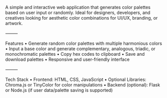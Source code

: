 A simple and interactive web application that generates color palettes based on user input or randomly. Ideal for designers, developers, and creatives looking for aesthetic color combinations for UI/UX, branding, or artwork.

⸻

Features
	•	Generate random color palettes with multiple harmonious colors
	•	Input a base color and generate complementary, analogous, triadic, or monochromatic palettes
	•	Copy hex codes to clipboard
	•	Save and download palettes
	•	Responsive and user-friendly interface

⸻

Tech Stack
	•	Frontend: HTML, CSS, JavaScript
	•	Optional Libraries: Chroma.js or TinyColor for color manipulations
	•	Backend (optional): Flask or Node.js (if user data/palette saving is supported)
